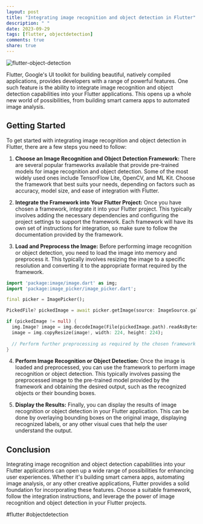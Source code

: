 ```yaml
---
layout: post
title: "Integrating image recognition and object detection in Flutter"
description: " "
date: 2023-09-29
tags: [flutter, objectdetection]
comments: true
share: true
---
```


![flutter-object-detection](https://www.example.com/images/flutter-object-detection.png)

Flutter, Google's UI toolkit for building beautiful, natively compiled applications, provides developers with a range of powerful features. One such feature is the ability to integrate image recognition and object detection capabilities into your Flutter applications. This opens up a whole new world of possibilities, from building smart camera apps to automated image analysis.

## Getting Started

To get started with integrating image recognition and object detection in Flutter, there are a few steps you need to follow:

1. **Choose an Image Recognition and Object Detection Framework:** There are several popular frameworks available that provide pre-trained models for image recognition and object detection. Some of the most widely used ones include TensorFlow Lite, OpenCV, and ML Kit. Choose the framework that best suits your needs, depending on factors such as accuracy, model size, and ease of integration with Flutter.

2. **Integrate the Framework into Your Flutter Project:** Once you have chosen a framework, integrate it into your Flutter project. This typically involves adding the necessary dependencies and configuring the project settings to support the framework. Each framework will have its own set of instructions for integration, so make sure to follow the documentation provided by the framework.

3. **Load and Preprocess the Image:** Before performing image recognition or object detection, you need to load the image into memory and preprocess it. This typically involves resizing the image to a specific resolution and converting it to the appropriate format required by the framework.

```dart
import 'package:image/image.dart' as img;
import 'package:image_picker/image_picker.dart';

final picker = ImagePicker();

PickedFile? pickedImage = await picker.getImage(source: ImageSource.gallery);

if (pickedImage != null) {
  img.Image? image = img.decodeImage(File(pickedImage.path).readAsBytesSync());
  image = img.copyResize(image!, width: 224, height: 224);
  
  // Perform further preprocessing as required by the chosen framework
}
```

4. **Perform Image Recognition or Object Detection:** Once the image is loaded and preprocessed, you can use the framework to perform image recognition or object detection. This typically involves passing the preprocessed image to the pre-trained model provided by the framework and obtaining the desired output, such as the recognized objects or their bounding boxes.

5. **Display the Results:** Finally, you can display the results of image recognition or object detection in your Flutter application. This can be done by overlaying bounding boxes on the original image, displaying recognized labels, or any other visual cues that help the user understand the output.

## Conclusion

Integrating image recognition and object detection capabilities into your Flutter applications can open up a wide range of possibilities for enhancing user experiences. Whether it's building smart camera apps, automating image analysis, or any other creative applications, Flutter provides a solid foundation for incorporating these features. Choose a suitable framework, follow the integration instructions, and leverage the power of image recognition and object detection in your Flutter projects.

#flutter #objectdetection
